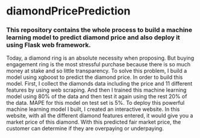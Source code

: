 # diamondPricePrediction
### This repository contains the whole process to build a machine learning model to predict diamond price and also deploy it using Flask web framework.
Today, a diamond ring is an absolute necessity when proposing. But buying engagement ring is the most stressful purchase because there is so much money at stake and so little transparency. 
To solve this problem, I build a model using xgboost to predict the diamond price.
In order to build this model. First, I collect the diamonds data including the price and 11 different features by using web scraping. And then I trained this machine learning model using 80% of the data and then test it again using the rest 20% of the data. MAPE for this model on test set is 5%.
To deploy this powerful machine learning model I built, I created an interactive website. In this website, with all the different diamond features entered, it would give you a market price of this diamond. With this predicted fair market price, the customer can determine if they are overpaying or underpaying.
